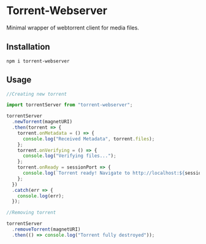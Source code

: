 # Torrent-Webserver

Minimal wrapper of webtorrent client for media files.

## Installation

```shell
npm i torrent-webserver
```

## Usage

```js
//Creating new torrent

import torrentServer from "torrent-webserver";

torrentServer
  .newTorrent(magnetURI)
  .then(torrent => {
    torrent.onMetadata = () => {
      console.log("Received Metadata", torrent.files);
    };
    torrent.onVerifying = () => {
      console.log("Verifying files...");
    };
    torrent.onReady = sessionPort => {
      console.log(`Torrent ready! Navigate to http://localhost:${sessionPort}`);
    };
  })
  .catch(err => {
    console.log(err);
  });

//Removing torrent

torrentServer
  .removeTorrent(magnetURI)
  .then(() => console.log("Torrent fully destroyed"));
```